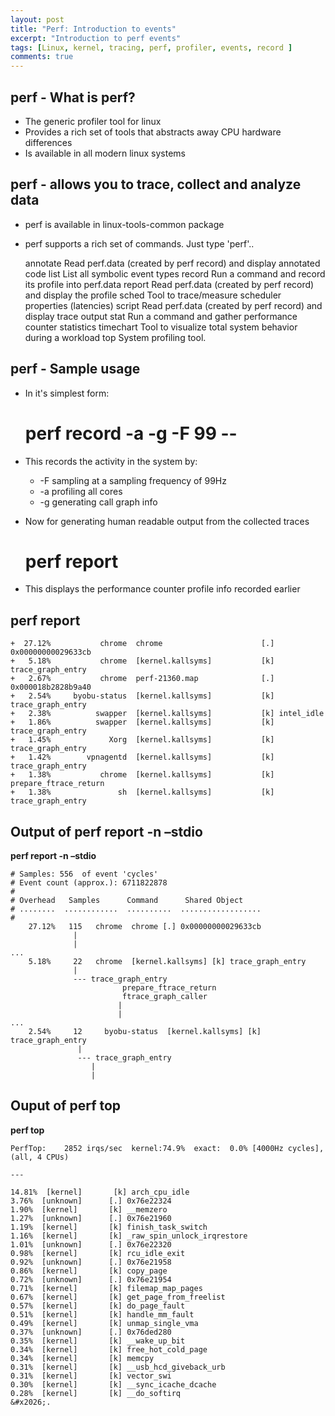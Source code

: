 ```yaml
---
layout: post
title: "Perf: Introduction to events"
excerpt: "Introduction to perf events"
tags: [Linux, kernel, tracing, perf, profiler, events, record ]
comments: true
---
```


## perf - What is perf?<a id="orgheadline1"></a>

-   The generic profiler tool for linux
-   Provides a rich set of tools that abstracts away CPU hardware differences
-   Is available in all modern linux systems

## perf - allows you to trace, collect and analyze data<a id="orgheadline2"></a>

-   perf is available in linux-tools-common package
-   perf supports a rich set of commands. Just type 'perf'..

    annotate        Read perf.data (created by perf record) and display annotated code
    list            List all symbolic event types
    record          Run a command and record its profile into perf.data
    report          Read perf.data (created by perf record) and display the profile
    sched           Tool to trace/measure scheduler properties (latencies)
    script          Read perf.data (created by perf record) and display trace output
    stat            Run a command and gather performance counter statistics
    timechart       Tool to visualize total system behavior during a workload
    top             System profiling tool.

## perf - Sample usage<a id="orgheadline3"></a>

-   In it's simplest form:

    # perf record -a -g -F 99 --

-   This records the activity in the system by:
    -   -F sampling at a sampling frequency of 99Hz
    -   -a profiling all cores
    -   -g generating call graph info
-   Now for generating human readable output from the collected traces

    # perf report

-   This displays the performance counter profile info recorded
    earlier

## perf report<a id="orgheadline4"></a>

    +  27.12%           chrome  chrome                      [.] 0x00000000029633cb                                                                                            
    +   5.18%           chrome  [kernel.kallsyms]           [k] trace_graph_entry                                                                                             
    +   2.67%           chrome  perf-21360.map              [.] 0x000018b2828b9a40                                                                                            
    +   2.54%     byobu-status  [kernel.kallsyms]           [k] trace_graph_entry                                                                                             
    +   2.38%          swapper  [kernel.kallsyms]           [k] intel_idle                                                                                                    
    +   1.86%          swapper  [kernel.kallsyms]           [k] trace_graph_entry                                                                                             
    +   1.45%             Xorg  [kernel.kallsyms]           [k] trace_graph_entry                                                                                             
    +   1.42%        vpnagentd  [kernel.kallsyms]           [k] trace_graph_entry                                                                                             
    +   1.38%           chrome  [kernel.kallsyms]           [k] prepare_ftrace_return                                                                                         
    +   1.38%               sh  [kernel.kallsyms]           [k] trace_graph_entry

## Output of perf report -n &#x2013;stdio<a id="orgheadline5"></a>

**perf report -n &#x2013;stdio**

    # Samples: 556  of event 'cycles'
    # Event count (approx.): 6711822878
    #
    # Overhead   Samples      Command      Shared Object                                                                                                     
    # ........  ............  ..........  ..................
    #
        27.12%   115   chrome  chrome [.] 0x00000000029633cb                                                                             
                  |
                  |
    ...
        5.18%     22   chrome  [kernel.kallsyms] [k] trace_graph_entry                                                                              
                  |
                  --- trace_graph_entry
                             prepare_ftrace_return
                             ftrace_graph_caller
                            |
                            |
    ...
        2.54%     12     byobu-status  [kernel.kallsyms] [k] trace_graph_entry                                                                              
                   |
                   --- trace_graph_entry
                      |
                      |

## Ouput of perf top<a id="orgheadline7"></a>

**perf top**

    PerfTop:    2852 irqs/sec  kernel:74.9%  exact:  0.0% [4000Hz cycles],  (all, 4 CPUs)
    
    ---
    
    14.81%  [kernel]       [k] arch_cpu_idle		         
    3.76%  [unknown]      [.] 0x76e22324                        
    1.90%  [kernel]       [k] __memzero                         
    1.27%  [unknown]      [.] 0x76e21960                        
    1.19%  [kernel]       [k] finish_task_switch                
    1.16%  [kernel]       [k] _raw_spin_unlock_irqrestore       
    1.01%  [unknown]      [.] 0x76e22320                        
    0.98%  [kernel]       [k] rcu_idle_exit                     
    0.92%  [unknown]      [.] 0x76e21958                        
    0.86%  [kernel]       [k] copy_page                         
    0.72%  [unknown]      [.] 0x76e21954                        
    0.71%  [kernel]       [k] filemap_map_pages                 
    0.67%  [kernel]       [k] get_page_from_freelist            
    0.57%  [kernel]       [k] do_page_fault                     
    0.51%  [kernel]       [k] handle_mm_fault                   
    0.49%  [kernel]       [k] unmap_single_vma                  
    0.37%  [unknown]      [.] 0x76ded280                        
    0.35%  [kernel]       [k] __wake_up_bit                     
    0.34%  [kernel]       [k] free_hot_cold_page                
    0.34%  [kernel]       [k] memcpy                            
    0.31%  [kernel]       [k] __usb_hcd_giveback_urb            
    0.31%  [kernel]       [k] vector_swi                        
    0.30%  [kernel]       [k] __sync_icache_dcache              
    0.28%  [kernel]       [k] __do_softirq                      
    &#x2026;.